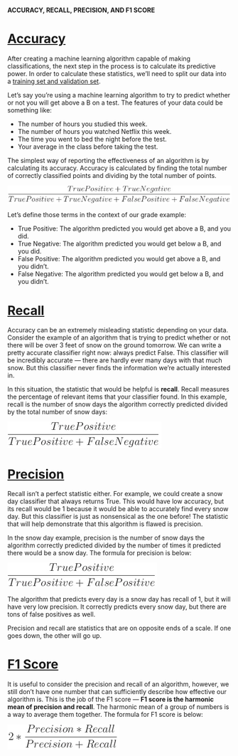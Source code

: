 #### ACCURACY, RECALL, PRECISION, AND F1 SCORE

# [Accuracy](https://www.codecademy.com/paths/machine-learning/tracks/introduction-to-supervised-learning-skill-path/modules/accuracy-recall-and-precision-skill-path/lessons/ml-accuracy/exercises/accuracy)

After creating a machine learning algorithm capable of making classifications, the next step in the process is to calculate its predictive power.
In order to calculate these statistics, we’ll need to split our data into a [training set and validation set](https://www.codecademy.com/content-items/ced99a64b810eda769bc48293550fd21).

Let’s say you’re using a machine learning algorithm to try to predict whether or not you will get above a B on a test. 
The features of your data could be something like:
* The number of hours you studied this week.
* The number of hours you watched Netflix this week.
* The time you went to bed the night before the test.
* Your average in the class before taking the test.

The simplest way of reporting the effectiveness of an algorithm is by calculating its accuracy.
Accuracy is calculated by finding the total number of correctly classified points and dividing by the total number of points.

![accuracy formula](images/accuracy_formula.jpg)

Let’s define those terms in the context of our grade example:
* True Positive: The algorithm predicted you would get above a B, and you did.
* True Negative: The algorithm predicted you would get below a B, and you did.
* False Positive: The algorithm predicted you would get above a B, and you didn’t.
* False Negative: The algorithm predicted you would get below a B, and you didn’t.

# [Recall](https://www.codecademy.com/paths/machine-learning/tracks/introduction-to-supervised-learning-skill-path/modules/accuracy-recall-and-precision-skill-path/lessons/ml-accuracy/exercises/recall)

Accuracy can be an extremely misleading statistic depending on your data. 
Consider the example of an algorithm that is trying to predict whether or not there will be over 3 feet of snow on the ground tomorrow. 
We can write a pretty accurate classifier right now: always predict False. 
This classifier will be incredibly accurate — there are hardly ever many days with that much snow. 
But this classifier never finds the information we’re actually interested in.

In this situation, the statistic that would be helpful is **recall**. Recall measures the percentage of relevant items that your classifier found. In this example, recall is the number of snow days the algorithm correctly predicted divided by the total number of snow days:

![recall formula](images/recall_formula.jpg)

# [Precision](https://www.codecademy.com/paths/machine-learning/tracks/introduction-to-supervised-learning-skill-path/modules/accuracy-recall-and-precision-skill-path/lessons/ml-accuracy/exercises/precision)

Recall isn’t a perfect statistic either.
For example, we could create a snow day classifier that always returns True. 
This would have low accuracy, but its recall would be 1 because it would be able to accurately find every snow day. 
But this classifier is just as nonsensical as the one before! 
The statistic that will help demonstrate that this algorithm is flawed is precision.

In the snow day example, precision is the number of snow days the algorithm correctly predicted divided by the number of times it predicted there would be a snow day. The formula for precision is below:

![precision formula](images/precision_formula.jpg)

The algorithm that predicts every day is a snow day has recall of 1, but it will have very low precision. 
It correctly predicts every snow day, but there are tons of false positives as well.

Precision and recall are statistics that are on opposite ends of a scale. If one goes down, the other will go up.

# [F1 Score](https://www.codecademy.com/paths/machine-learning/tracks/introduction-to-supervised-learning-skill-path/modules/accuracy-recall-and-precision-skill-path/lessons/ml-accuracy/exercises/f-one)

It is useful to consider the precision and recall of an algorithm, however, we still don’t have one number that can sufficiently describe how effective our algorithm is.
This is the job of the F1 score — **F1 score is the harmonic mean of precision and recall**. 
The harmonic mean of a group of numbers is a way to average them together. 
The formula for F1 score is below:

![F1 Score formula](images/f1_score_formula.jpg)

